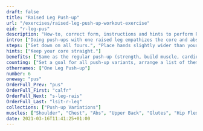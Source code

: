 ```yaml
---
draft: false
title: "Raised Leg Push-up"
url: "/exercises/raised-leg-push-up-workout-exercise"
eid: "r-leg-pus"
description: "How-to, correct form, instructions and hints to perform Raised Leg Push-up. Similar exercises and video demo"
intro: ["Doing push-ups with one raised leg empathizes the core and abs use. Similar to the push-up it is a great exercise for chest, shoulders, triceps, back and core."]
steps: ["Get down on all fours.", "Place hands slightly wider than your shoulders.", "Straighten arms and legs.", "Raise one of the legs.", "Lower the body, the chest nearly touches the floor.", "Pause, then straight your arms and push back up."]
hints: ["Keep your core straight."]
benefits: ["Same as the regular push-up (strength, build muscle, cardio effort) with stronger core engagement."]
counting: ["Set a goal for all push-up variants, arrange a list of them to ensure many are tried."]
othernames: ["One Leg Push-up"]
number: 6
oneway: "pus"
OrderFull_Prev: "pus"
OrderFull_First: "calfr"
OrderFull_Next: "s-leg-rais"
OrderFull_Last: "lsit-r-leg"
collections: ["Push-up Variations"]
muscles: ["Shoulder", "Chest", "Abs", "Upper Back", "Glutes", "Hip Flexor"]
date: 2021-03-16T11:41:25+01:00
---
```

